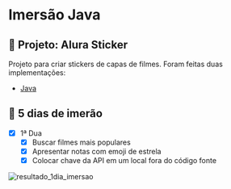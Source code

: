 # Imersão Java

## 📐 Projeto: Alura Sticker

Projeto para criar stickers de capas de filmes. Foram feitas duas implementações:

- [Java](https://github.com/sruinascimento/imersao-alura)

## 📝 5 dias de imerão

- [x] 1ª Dua
  - [x] Buscar filmes mais populares
  - [x] Apresentar notas com emoji de estrela
  - [x] Colocar chave da API em um local fora do código fonte

![resultado_1dia_imersao](https://user-images.githubusercontent.com/57668890/179632900-2276f83e-50a3-4cf0-8ae1-96a5b6ebc818.png)
